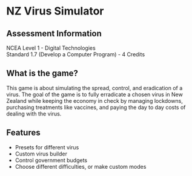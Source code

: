 # NZ Virus Simulator

## Assessment Information
NCEA Level 1 - Digital Technologies  
Standard 1.7 (Develop a Computer Program) - 4 Credits

## What is the game?
This game is about simulating the spread, control, and eradication of a virus. The goal of the game is to fully erradicate a chosen virus in New Zealand while keeping the economy in check by managing lockdowns, purchasing treatments like vaccines, and paying the day to day costs of dealing with the virus. 

## Features
- Presets for different virus
- Custom virus builder
- Control government budgets
- Choose different difficulties, or make custom modes
